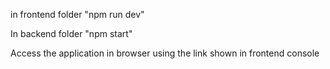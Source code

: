 in frontend folder
"npm run dev"

In backend folder
"npm start"

Access the application in browser using the link shown in frontend console
